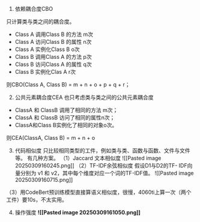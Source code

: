 1. 依赖耦合度CBO

只计算类与类之间的耦合度。
- Class A 调用Class B 的方法 m次
- Class A 访问Class B 的属性 n次
- Class A 实例化Class B o次
- Class B 调用Class A 的方法 p次
- Class B 访问Class A 的属性 q次
- Class B 实例化Clas A r次

则CBO(Class A, Class B) = m + n + o + p + q + r；

2. 公共元素耦合度CEA
也只考虑类与类之间的公共元素耦合度
- ClassA 和 ClassB 调用了相同的方法 m次；
- ClassA 和 ClassB 访问了相同的属性n次；
- ClassA和Class B实例化了相同的对象o次。

则CEA(ClassA, Class B) = m + n + o

3. 代码相似度
只比较相同类型的工件，例如类与类、函数与函数、文件与文件等。
有几种方案。
（1）Jaccard 文本相似度
![[Pasted image 20250309160245.png]]
（2）TF-IDF余弦相似度
假设D1与D2的TF- IDF向量分别为 v1​ 和 v2​，其中每个维度对应一个词的TF-IDF值。
![[Pasted image 20250309160715.png]]

（3）用CodeBert预训练模型直接算语义相似度，很慢，4060ti上算一次（两个工件）要10s，不太实用。


4. 操作强度
**![[Pasted image 20250309161050.png]]**
